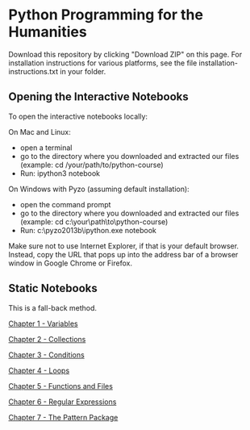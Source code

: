 # Python Programming for the Humanities

Download this repository by clicking "Download ZIP" on this page. For installation instructions for various platforms, see the file installation-instructions.txt in your folder.

## Opening the Interactive Notebooks

To open the interactive notebooks locally:

On Mac and Linux:
 - open a terminal
 - go to the directory where you downloaded and extracted our files (example: cd /your/path/to/python-course)
 - Run: ipython3 notebook

On Windows with Pyzo (assuming default installation):
 - open the command prompt
 - go to the directory where you downloaded and extracted our files (example: cd c:\your\path\to\python-course)
 - Run: c:\pyzo2013b\ipython.exe notebook

 Make sure not to use Internet Explorer, if that is your default browser. Instead, copy the URL that pops up into the address bar of a browser window in Google Chrome or Firefox.

## Static Notebooks

This is a fall-back method.

[Chapter 1 - Variables](http://nbviewer.ipython.org/urls/raw.github.com/mikekestemont/python-course/master/Chapter%201%20-%20Variables.ipynb)

[Chapter 2 - Collections](http://nbviewer.ipython.org/urls/raw.github.com/mikekestemont/python-course/master/Chapter%202%20-%20Collections.ipynb)

[Chapter 3 - Conditions](http://nbviewer.ipython.org/urls/raw.github.com/mikekestemont/python-course/master/Chapter%203%20-%20Conditions.ipynb)

[Chapter 4 - Loops](http://nbviewer.ipython.org/urls/raw.github.com/mikekestemont/python-course/master/Chapter%204%20-%20Loops.ipynb)

[Chapter 5 - Functions and Files](http://nbviewer.ipython.org/urls/raw.github.com/mikekestemont/python-course/master/Chapter%205%20-%20Functions%20and%20Files.ipynb)

[Chapter 6 - Regular Expressions](http://nbviewer.ipython.org/urls/raw.github.com/mikekestemont/python-course/master/Chapter%206%20-%%20Regular%20Expressions.ipynb)

[Chapter 7 - The Pattern Package](http://nbviewer.ipython.org/urls/raw.github.com/mikekestemont/python-course/master/Chapter%207%20-%20The%20Pattern%20Package.ipynb)
